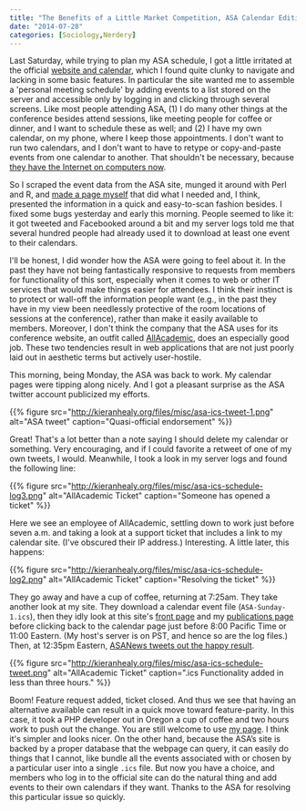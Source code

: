 ```yaml
---
title: "The Benefits of a Little Market Competition, ASA Calendar Edition"
date: "2014-07-28"
categories: [Sociology,Nerdery]
---
```


Last Saturday, while trying to plan my ASA schedule, I got a little irritated at the official [website and calendar](http://convention2.allacademic.com/one/asa/asa14/index.php), which I found quite clunky to navigate and lacking in some basic features. In particular the site wanted me to assemble a 'personal meeting schedule' by adding events to a list stored on the server and accessible only by logging in and clicking through several screens. Like most people attending ASA, (1) I do many other things at the conference besides attend sessions, like meeting people for coffee or dinner, and I want to schedule these as well; and (2) I have my own calendar, on my phone, where I keep those appointments. I don't want to run two calendars, and I don't want to have to retype or copy-and-paste events from one calendar to another. That shouldn't be necessary, because [they have the Internet on computers now](https://www.youtube.com/watch?v=YozC8yFrZKI).

So I scraped the event data from the ASA site, munged it around with Perl and R, and [made a page myself](http://kieranhealy.org/asa2014/) that did what I needed and, I think, presented the information in a quick and easy-to-scan fashion besides. I fixed some bugs yesterday and early this morning. People seemed to like it: it got tweeted and Facebooked around a bit and my server logs told me that several hundred people had already used it to download at least one event to their calendars.

I'll be honest, I did wonder how the ASA were going to feel about it. In the past they have not being fantastically responsive to requests from members for functionality of this sort, especially when it comes to web or other IT services that would make things easier for attendees. I think their instinct is to protect or wall-off the information people want (e.g., in the past they have in my view been needlessly protective of the room locations of sessions at the conference), rather than make it easily available to members. Moreover, I don't think the company that the ASA uses for its conference website, an outfit called [AllAcademic](http://www.allacademic.com), does an especially good job. These two tendencies result in web applications that are not just poorly laid out in aesthetic terms but actively user-hostile.

This morning, being Monday, the ASA was back to work. My calendar pages were tipping along nicely. And I got a pleasant surprise as the ASA twitter account publicized my efforts.

{{% figure src="http://kieranhealy.org/files/misc/asa-ics-tweet-1.png" alt="ASA tweet" caption="Quasi-official endorsement" %}}

Great! That's a lot better than a note saying I should delete my calendar or something. Very encouraging, and if I could favorite a retweet of one of my own tweets, I would. Meanwhile, I took a look in my server logs and found the following line:

{{% figure src="http://kieranhealy.org/files/misc/asa-ics-schedule-log3.png" alt="AllAcademic Ticket" caption="Someone has opened a ticket" %}}

Here we see an employee of AllAcademic, settling down to work just before seven a.m. and taking a look at a support ticket that includes a link to my calendar site. (I've obscured their IP address.) Interesting. A little later, this happens:

{{% figure src="http://kieranhealy.org/files/misc/asa-ics-schedule-log2.png" alt="AllAcademic Ticket" caption="Resolving the ticket" %}}

They go away and have a cup of coffee, returning at 7:25am. They take another look at my site. They download a calendar event file (`ASA-Sunday-1.ics`), then they idly look at this site's [front page](http://kieranhealy.org/) and my [publications page](http://kieranhealy.org/publications/) before clicking back to the calendar page just before 8:00 Pacific Time or 11:00 Eastern. (My host's server is on PST, and hence so are the log files.) Then, at 12:35pm Eastern, [ASANews tweets out the happy result](https://twitter.com/ASAnews/status/493796943987220480).


{{% figure src="http://kieranhealy.org/files/misc/asa-ics-schedule-tweet.png" alt="AllAcademic Ticket" caption=".ics Functionality added in less than three hours." %}}

Boom! Feature request added, ticket closed. And thus we see that having an alternative available can result in a quick move toward feature-parity. In this case, it took a PHP developer out in Oregon a cup of coffee and two hours work to push out the change. You are still welcome to use [my page](http://kieranhealy.org/asa2014/). I think it's simpler and looks nicer. On the other hand, because the ASA’s site is backed by a proper database that the webpage can query, it can easily do things that I cannot, like bundle all the events associated with or chosen by a particular user into a single `.ics` file. But now you have a choice, and members who log in to the official site can do the natural thing and add events to their own calendars if they want. Thanks to the ASA for resolving this particular issue so quickly. 


